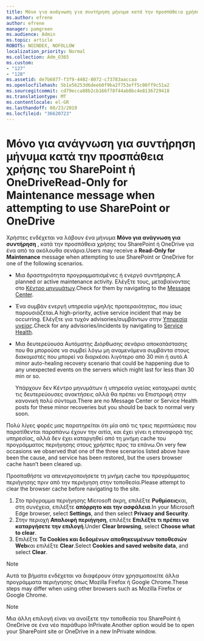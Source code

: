 ```yaml
---
title: Μόνο για ανάγνωση για συντήρηση μήνυμα κατά την προσπάθεια χρήσης του SharePoint ή OneDrive
ms.author: efrene
author: efrene
manager: pamgreen
ms.audience: Admin
ms.topic: article
ROBOTS: NOINDEX, NOFOLLOW
localization_priority: Normal
ms.collection: Adm_O365
ms.custom:
- "127"
- "128"
ms.assetid: de7b6877-f3f9-4402-8072-c73783aaccaa
ms.openlocfilehash: 5b1e56253d6deeb0f9ba2f753eff5c00ff9c51a2
ms.sourcegitcommit: cd79ecca88b2cb166f78f44ab8bc4e8136729418
ms.translationtype: MT
ms.contentlocale: el-GR
ms.lasthandoff: 08/23/2019
ms.locfileid: "36620723"
---
```

# <a name="read-only-for-maintenance-message-when-attempting-to-use-sharepoint-or-onedrive"></a><span data-ttu-id="c72fc-102">Μόνο για ανάγνωση για συντήρηση μήνυμα κατά την προσπάθεια χρήσης του SharePoint ή OneDrive</span><span class="sxs-lookup"><span data-stu-id="c72fc-102">Read-Only for Maintenance message when attempting to use SharePoint or OneDrive</span></span>

<span data-ttu-id="c72fc-103">Χρήστες ενδέχεται να λάβουν ένα μήνυμα **Μόνο για ανάγνωση για συντήρηση** , κατά την προσπάθεια χρήσης του SharePoint ή OneDrive για ένα από τα ακόλουθα σενάρια.</span><span class="sxs-lookup"><span data-stu-id="c72fc-103">Users may receive a **Read-Only for Maintenance** message when attempting to use SharePoint or OneDrive for one of the following scenarios.</span></span> 

-   <span data-ttu-id="c72fc-104">Μια δραστηριότητα προγραμματισμένες ή ενεργό συντήρησης.</span><span class="sxs-lookup"><span data-stu-id="c72fc-104">A planned or active maintenance activity.</span></span>  <span data-ttu-id="c72fc-105">Ελέγξτε τους, μεταβαίνοντας στο [Κέντρο μηνυμάτων](https://portal.office.com/adminportal/home#/messagecenter).</span><span class="sxs-lookup"><span data-stu-id="c72fc-105">Check for them by navigating to the [Message Center](https://portal.office.com/adminportal/home#/messagecenter).</span></span>
-   <span data-ttu-id="c72fc-106">Ένα συμβάν ενεργή υπηρεσία υψηλής προτεραιότητας, που ίσως παρουσιάζεται.</span><span class="sxs-lookup"><span data-stu-id="c72fc-106">A high-priority, active service incident that may be occurring.</span></span> <span data-ttu-id="c72fc-107">Ελέγξτε για τυχόν advisories/συμβάντων στην [Υπηρεσία υγείας](https://portal.office.com/adminportal/home#/servicehealth).</span><span class="sxs-lookup"><span data-stu-id="c72fc-107">Check for any advisories/incidents by navigating to [Service Health](https://portal.office.com/adminportal/home#/servicehealth).</span></span>
-   <span data-ttu-id="c72fc-108">Μια δευτερεύουσα Αυτόματης Διόρθωσης σενάριο αποκατάστασης που θα μπορούσε να συμβεί λόγω μη αναμενόμενα συμβάντα στους διακομιστές που μπορεί να διαρκέσει λιγότερο από 30 min ή αυτό.</span><span class="sxs-lookup"><span data-stu-id="c72fc-108">A minor auto-healing recovery scenario that could be happening due to any unexpected events on the servers which might last for less than 30 min or so.</span></span> 
    
    <span data-ttu-id="c72fc-109">Υπάρχουν δεν Κέντρο μηνυμάτων ή υπηρεσία υγείας καταχωρεί αυτές τις δευτερεύουσες ανακτήσεις αλλά θα πρέπει να Επιστροφή στην κανονική πολύ σύντομα.</span><span class="sxs-lookup"><span data-stu-id="c72fc-109">There are no Message Center or Service Health posts for these minor recoveries but you should be back to normal very soon.</span></span>

<span data-ttu-id="c72fc-110">Πολύ λίγες φορές μας παρατηρείται ότι μία από τις τρεις περιπτώσεις που παρατίθενται παραπάνω έχουν την αιτία, και έχει γίνει η επαναφορά της υπηρεσίας, αλλά δεν έχει καταργηθεί από τη μνήμη cache του προγράμματος περιήγησης στους χρήστες προς τα επάνω.</span><span class="sxs-lookup"><span data-stu-id="c72fc-110">On very few occasions we observed that one of the three scenarios listed above have been the cause, and service has been restored, but the users browser cache hasn’t been cleared up.</span></span>

<span data-ttu-id="c72fc-111">Προσπαθήστε να απενεργοποιήσετε τη μνήμη cache του προγράμματος περιήγησης πριν από την περιήγηση στην τοποθεσία.</span><span class="sxs-lookup"><span data-stu-id="c72fc-111">Please attempt to clear the browser cache before navigating to the site.</span></span>

1. <span data-ttu-id="c72fc-112">Στο πρόγραμμα περιήγησης Microsoft άκρη, επιλέξτε **Ρυθμίσεις**και, στη συνέχεια, επιλέξτε **απόρρητο και την ασφάλεια**.</span><span class="sxs-lookup"><span data-stu-id="c72fc-112">In your Microsoft Edge browser, select **Settings**, and then select **Privacy and Security**.</span></span>
2. <span data-ttu-id="c72fc-113">Στην περιοχή **Απαλοιφή περιήγηση**, επιλέξτε **Επιλέξτε τι πρέπει να καταργήσετε την επιλογή**.</span><span class="sxs-lookup"><span data-stu-id="c72fc-113">Under **Clear browsing**, select **Choose what to clear**.</span></span>
3. <span data-ttu-id="c72fc-114">Επιλέξτε **Τα Cookies και δεδομένων αποθηκευμένων τοποθεσιών Web**και επιλέξτε **Clear**.</span><span class="sxs-lookup"><span data-stu-id="c72fc-114">Select **Cookies and saved website data**, and select **Clear**.</span></span>

>[!Note] 
> <span data-ttu-id="c72fc-115">Αυτά τα βήματα ενδέχεται να διαφέρουν όταν χρησιμοποιείτε άλλα προγράμματα περιήγησης όπως Mozilla Firefox ή Google Chrome.</span><span class="sxs-lookup"><span data-stu-id="c72fc-115">These steps may differ when using other browsers such as Mozilla Firefox or Google Chrome.</span></span>

>[!Note] 
> <span data-ttu-id="c72fc-116">Μια άλλη επιλογή είναι να ανοίξετε την τοποθεσία του SharePoint ή OneDrive σε ένα νέο παράθυρο InPrivate.</span><span class="sxs-lookup"><span data-stu-id="c72fc-116">Another option would be to open your SharePoint site or OneDrive in a new InPrivate window.</span></span>